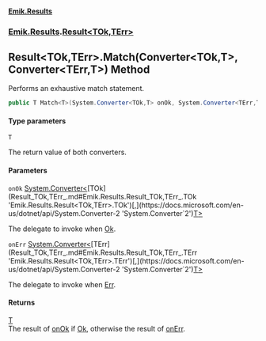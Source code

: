 #### [Emik.Results](index.md 'index')
### [Emik.Results](Emik.Results.md 'Emik.Results').[Result&lt;TOk,TErr&gt;](Result_TOk,TErr_.md 'Emik.Results.Result<TOk,TErr>')

## Result<TOk,TErr>.Match<T>(Converter<TOk,T>, Converter<TErr,T>) Method

Performs an exhaustive match statement.

```csharp
public T Match<T>(System.Converter<TOk,T> onOk, System.Converter<TErr,T> onErr);
```
#### Type parameters

<a name='Emik.Results.Result_TOk,TErr_.Match_T_(System.Converter_TOk,T_,System.Converter_TErr,T_).T'></a>

`T`

The return value of both converters.
#### Parameters

<a name='Emik.Results.Result_TOk,TErr_.Match_T_(System.Converter_TOk,T_,System.Converter_TErr,T_).onOk'></a>

`onOk` [System.Converter&lt;](https://docs.microsoft.com/en-us/dotnet/api/System.Converter-2 'System.Converter`2')[TOk](Result_TOk,TErr_.md#Emik.Results.Result_TOk,TErr_.TOk 'Emik.Results.Result<TOk,TErr>.TOk')[,](https://docs.microsoft.com/en-us/dotnet/api/System.Converter-2 'System.Converter`2')[T](Result_TOk,TErr_.Match(Converter,Converter).md#Emik.Results.Result_TOk,TErr_.Match_T_(System.Converter_TOk,T_,System.Converter_TErr,T_).T 'Emik.Results.Result<TOk,TErr>.Match<T>(System.Converter<TOk,T>, System.Converter<TErr,T>).T')[&gt;](https://docs.microsoft.com/en-us/dotnet/api/System.Converter-2 'System.Converter`2')

The delegate to invoke when [Ok](Result_TOk,TErr_.Ok().md 'Emik.Results.Result<TOk,TErr>.Ok').

<a name='Emik.Results.Result_TOk,TErr_.Match_T_(System.Converter_TOk,T_,System.Converter_TErr,T_).onErr'></a>

`onErr` [System.Converter&lt;](https://docs.microsoft.com/en-us/dotnet/api/System.Converter-2 'System.Converter`2')[TErr](Result_TOk,TErr_.md#Emik.Results.Result_TOk,TErr_.TErr 'Emik.Results.Result<TOk,TErr>.TErr')[,](https://docs.microsoft.com/en-us/dotnet/api/System.Converter-2 'System.Converter`2')[T](Result_TOk,TErr_.Match(Converter,Converter).md#Emik.Results.Result_TOk,TErr_.Match_T_(System.Converter_TOk,T_,System.Converter_TErr,T_).T 'Emik.Results.Result<TOk,TErr>.Match<T>(System.Converter<TOk,T>, System.Converter<TErr,T>).T')[&gt;](https://docs.microsoft.com/en-us/dotnet/api/System.Converter-2 'System.Converter`2')

The delegate to invoke when [Err](Result_TOk,TErr_.Err().md 'Emik.Results.Result<TOk,TErr>.Err').

#### Returns
[T](Result_TOk,TErr_.Match(Converter,Converter).md#Emik.Results.Result_TOk,TErr_.Match_T_(System.Converter_TOk,T_,System.Converter_TErr,T_).T 'Emik.Results.Result<TOk,TErr>.Match<T>(System.Converter<TOk,T>, System.Converter<TErr,T>).T')  
The result of [onOk](Result_TOk,TErr_.Match(Converter,Converter).md#Emik.Results.Result_TOk,TErr_.Match_T_(System.Converter_TOk,T_,System.Converter_TErr,T_).onOk 'Emik.Results.Result<TOk,TErr>.Match<T>(System.Converter<TOk,T>, System.Converter<TErr,T>).onOk') if [Ok](Result_TOk,TErr_.Ok().md 'Emik.Results.Result<TOk,TErr>.Ok'), otherwise the result of [onErr](Result_TOk,TErr_.Match(Converter,Converter).md#Emik.Results.Result_TOk,TErr_.Match_T_(System.Converter_TOk,T_,System.Converter_TErr,T_).onErr 'Emik.Results.Result<TOk,TErr>.Match<T>(System.Converter<TOk,T>, System.Converter<TErr,T>).onErr').